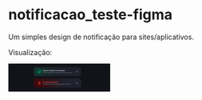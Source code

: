 # notificacao_teste-figma
Um simples design de notificação para sites/aplicativos.

Visualização:

![alt text](https://github.com/Xmroot/notificacao_teste-figma/blob/main/tESTE%20DE%20Noticia%C3%A7%C3%A3o.png?raw=true)
